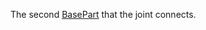 The second [BasePart](https://developer.roblox.com/en-us/api-reference/class/BasePart) that the joint connects.